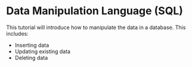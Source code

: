 # Data Manipulation Language (SQL)
This tutorial will introduce how to manipulate the data in a database. This includes:
* Inserting data
* Updating existing data
* Deleting data


